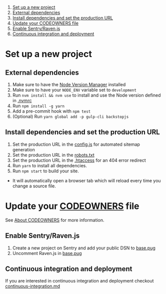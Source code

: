 1. [Set up a new project](#set-up-a-new-project)
  1. [External dependencies](#external-dependencies)
  2. [Install dependencies and set the production URL](#install-dependencies-and-set-the-production-url)
  3. [Update your CODEOWNERS file](#update-your-codeowners-file)
  4. [Enable Sentry/Raven.js](#enable-sentryravenjs)
  5. [Continuous integration and deployment](#continuous-integration-and-deployment)
  <!-- 6. [Enable greenkeeper](#enable-greenkeeper) -->


# Set up a new project


## External dependencies
1. Make sure to have the [Node Version Manager](https://github.com/creationix/nvm) installed
2. Make sure to have your `NODE_ENV` variable set to `development`
3. Run `nvm install && nvm use` to install and use the Node version defined in [.nvmrc](../.nvmrc)
4. Run `npm install -g yarn`
5. Add a pre-commit hook with `npm test`
6. (Optional) Run `yarn global add -p gulp-cli backstopjs`


## Install dependencies and set the production URL
1. Set the production URL in the [config.js](../_gulpfile/config.js#L15) for automated sitemap generation
2. Set the production URL in the [robots.txt](../source/robots.txt#L1)
3. Set the production URL in the [.htaccess](../source/.htaccess#L42) for an 404 error redirect
4. Run `yarn` to install all dependencies.
5. Run `npm start` to build your site.
  * It will automatically open a browser tab which will reload every time you change a source file.


# Update your [CODEOWNERS](../.github/CODEOWNERS) file
See [About CODEOWNERS](https://help.github.com/articles/about-codeowners) for more information.


## Enable Sentry/Raven.js
1. Create a new project on Sentry and add your public DSN to [base.pug](../source/_partials/base.pug#L65)
2. Uncomment Raven.js in [base.pug](../source/_partials/base.pug#L63)


## Continuous integration and deployment
If you are interested in continuous integration and deployment checkout [continuous-integration.md](./continuous-integration.md)


<!--
## Enable Greenkeeper (https://greenkeeper.io/)
1. Make sure to have Greenkeeper globally installed (`npm install -g greenkeeper && greenkeeper login`)
2. Enable Greenkeeper for your repository by running `greenkeeper enable`
-->
